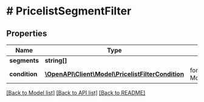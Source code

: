 # # PricelistSegmentFilter


## Properties 


Name | Type | Description | Notes
------------ | ------------- | ------------- | -------------
**segments**| **string[]** |   | [optional]
**condition**| [**\OpenAPI\Client\Model\PricelistFilterCondition**](PricelistFilterCondition.md) |  for more information please, see Model/PricelistFilterCondition.php  | [optional]


[[Back to Model list]](../../README.md#models) [[Back to API list]](../../README.md#endpoints) [[Back to README]](../../README.md)

